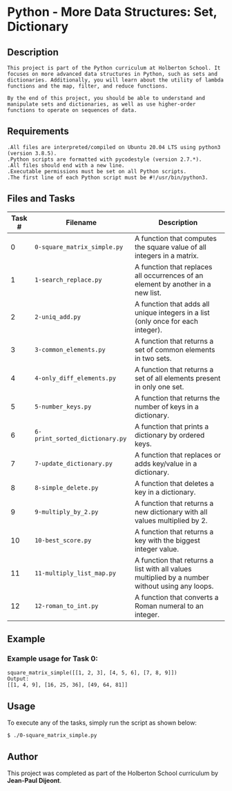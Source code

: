 # Python - More Data Structures: Set, Dictionary
## Description

	This project is part of the Python curriculum at Holberton School. It focuses on more advanced data structures in Python, such as sets and dictionaries. Additionally, you will learn about the utility of lambda functions and the map, filter, and reduce functions.

	By the end of this project, you should be able to understand and manipulate sets and dictionaries, as well as use higher-order functions to operate on sequences of data.
## Requirements

    .All files are interpreted/compiled on Ubuntu 20.04 LTS using python3 (version 3.8.5).
    .Python scripts are formatted with pycodestyle (version 2.7.*).
    .All files should end with a new line.
    .Executable permissions must be set on all Python scripts.
    .The first line of each Python script must be #!/usr/bin/python3.

## Files and Tasks

| Task # | Filename                           | Description                                                                                     |
|--------|------------------------------------|-------------------------------------------------------------------------------------------------|
| 0      | `0-square_matrix_simple.py`        | A function that computes the square value of all integers in a matrix.                           |
| 1      | `1-search_replace.py`              | A function that replaces all occurrences of an element by another in a new list.                 |
| 2      | `2-uniq_add.py`                    | A function that adds all unique integers in a list (only once for each integer).                 |
| 3      | `3-common_elements.py`             | A function that returns a set of common elements in two sets.                                    |
| 4      | `4-only_diff_elements.py`          | A function that returns a set of all elements present in only one set.                           |
| 5      | `5-number_keys.py`                 | A function that returns the number of keys in a dictionary.                                      |
| 6      | `6-print_sorted_dictionary.py`     | A function that prints a dictionary by ordered keys.                                             |
| 7      | `7-update_dictionary.py`           | A function that replaces or adds key/value in a dictionary.                                      |
| 8      | `8-simple_delete.py`               | A function that deletes a key in a dictionary.                                                   |
| 9      | `9-multiply_by_2.py`               | A function that returns a new dictionary with all values multiplied by 2.                        |
| 10     | `10-best_score.py`                 | A function that returns a key with the biggest integer value.                                    |
| 11     | `11-multiply_list_map.py`          | A function that returns a list with all values multiplied by a number without using any loops.    |
| 12     | `12-roman_to_int.py`               | A function that converts a Roman numeral to an integer.                                          |

## Example
### Example usage for Task 0:
	square_matrix_simple([[1, 2, 3], [4, 5, 6], [7, 8, 9]])
 	Output:
 	[[1, 4, 9], [16, 25, 36], [49, 64, 81]]
 
## Usage

To execute any of the tasks, simply run the script as shown below:

	$ ./0-square_matrix_simple.py

## Author

This project was completed as part of the Holberton School curriculum by **Jean-Paul Dijeont**.

